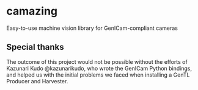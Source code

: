 # camazing
Easy-to-use machine vision library for GenICam-compliant cameras

## Special thanks

The outcome of this project would not be possible without the efforts of
Kazunari Kudo @kazunarikudo, who wrote the GenICam Python bindings, and helped
us with the initial problems we faced when installing a GenTL Producer and
Harvester.
